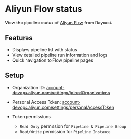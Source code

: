 # Aliyun Flow status

View the pipeline status of [Aliyun Flow](https://www.aliyun.com/product/yunxiao/flow "Aliyun Flow") from Raycast.

## Features

- Displays pipeline list with status
- View detailed pipeline run information and logs
- Quick navigation to Flow pipeline pages

## Setup

- Organization ID: [account-devops.aliyun.com/settings/joinedOrganizations](https://account-devops.aliyun.com/settings/joinedOrganizations)

- Personal Access Token: [account-devops.aliyun.com/settings/personalAccessToken](https://account-devops.aliyun.com/settings/personalAccessToken)

- Token permissions

    - `Read Only` permission for `Pipeline & Pipeline Group`
    - `Read/Write` permission for `Pipeline Instance`
